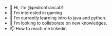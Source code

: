 - 👋 Hi, I’m @pedrohfranca01
- 👀 I’m interested in gaming
- 🌱 I’m currently learning intro to java and python.
- 💞️ I’m looking to collaborate on new knowledges.
- 📫 How to reach me linkedin

<!---
pedrohfranca01/pedrohfranca01 is a ✨ special ✨ repository because its `README.md` (this file) appears on your GitHub profile.
You can click the Preview link to take a look at your changes.
--->
